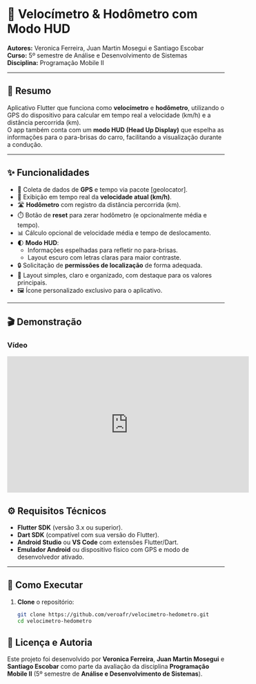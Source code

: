 
# 🚗 Velocímetro & Hodômetro com Modo HUD

**Autores:** Veronica Ferreira, Juan Martin Mosegui e Santiago Escobar  
**Curso:** 5º semestre de Análise e Desenvolvimento de Sistemas  
**Disciplina:** Programação Mobile II  

---

## 🎯 Resumo
Aplicativo Flutter que funciona como **velocímetro** e **hodômetro**, utilizando o GPS do dispositivo para calcular em tempo real a velocidade (km/h) e a distância percorrida (km).  
O app também conta com um **modo HUD (Head Up Display)** que espelha as informações para o para-brisas do carro, facilitando a visualização durante a condução.  

---

## ✨ Funcionalidades
- 📍 Coleta de dados de **GPS** e tempo via pacote [geolocator].  
- 🚀 Exibição em tempo real da **velocidade atual (km/h)**.  
- 🛣️ **Hodômetro** com registro da distância percorrida (km).  
- ⏱️ Botão de **reset** para zerar hodômetro (e opcionalmente média e tempo).  
- 📊 Cálculo opcional de velocidade média e tempo de deslocamento.  
- 🌓 **Modo HUD**:  
  - Informações espelhadas para refletir no para-brisas.  
  - Layout escuro com letras claras para maior contraste.  
- 🔒 Solicitação de **permissões de localização** de forma adequada.  
- 🎨 Layout simples, claro e organizado, com destaque para os valores principais.  
- 🖼️ Ícone personalizado exclusivo para o aplicativo.  

---

## 🎬 Demonstração

### Vídeo
<iframe width="560" height="315" src="https://youtube.com/shorts/fYZFfc83CBM" frameborder="0" allowfullscreen></iframe>




## ⚙️ Requisitos Técnicos
- **Flutter SDK** (versão 3.x ou superior).  
- **Dart SDK** (compatível com sua versão do Flutter).  
- **Android Studio** ou **VS Code** com extensões Flutter/Dart.  
- **Emulador Android** ou dispositivo físico com GPS e modo de desenvolvedor ativado.  

---

## 🚀 Como Executar
1. **Clone** o repositório:
   ```bash
   git clone https://github.com/veroafr/velocimetro-hedometro.git
   cd velocimetro-hedometro

## 📝 Licença e Autoria
Este projeto foi desenvolvido por **Veronica Ferreira**, **Juan Martin Mosegui** e **Santiago Escobar** como parte da avaliação da disciplina **Programação Mobile II** (5º semestre de **Análise e Desenvolvimento de Sistemas**).
